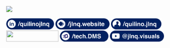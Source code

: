 
<img src="https://github.com/projectsbyjlnq/projectsbyjlnq/blob/main/Picture1.png?raw=true">


<a href="https://www.linkedin.com/in/quilinojlnq/"><img src="https://github.com/jlnqvisuals/Assets/blob/main/SOCMED%20ICON%20with%20TXT/SOCMED%20ICON%20with%20TXT/LinkedIn.png?raw=true" width="128" height="30"></a>
<a href="https://sites.google.com/view/jlnqvisuals"><img src="https://github.com/jlnqvisuals/Assets/blob/main/SOCMED%20ICON%20with%20TXT/SOCMED%20ICON%20with%20TXT/jlnqSites.png?raw=true" width="145" height="30"></a>
<a href="https://www.facebook.com/jlnq.fb"><img src="https://github.com/jlnqvisuals/Assets/blob/main/SOCMED%20ICON%20with%20TXT/SOCMED%20ICON%20with%20TXT/PersonalFB.png?raw=true" width="135" height="30"></a>
<a href="https://www.facebook.com/jlnq.visuals"><img src="https://github.com/jlnqvisuals/jlnqvisuals/assets/103039933/d8dad98e-d816-4bff-87c0-1c372a9b65d4" width="140" height="30"></a>
<a href="https://www.facebook.com/Tech.DMS"><img src="https://github.com/jlnqvisuals/Assets/blob/main/SOCMED%20ICON%20with%20TXT/SOCMED%20ICON%20with%20TXT/DMSpage.png?raw=true" width="130" height="30"></a>
<a href="https://youtube.com/@jlnq.visuals"><img src="https://github.com/jlnqvisuals/Assets/blob/main/SOCMED%20ICON%20with%20TXT/SOCMED%20ICON%20with%20TXT/jlnqvisualsYT.png?raw=true" width="145" height="30"></a>

